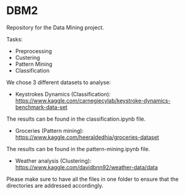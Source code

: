 # DBM2
Repository for the Data Mining project.

Tasks:
- Preprocessing
- Custering
- Pattern Mining
- Classification

We chose 3 different datasets to analyse:

- Keystrokes Dynamics (Classification):
https://www.kaggle.com/carnegiecylab/keystroke-dynamics-benchmark-data-set

The results can be found in the classification.ipynb file.

- Groceries (Pattern mining): 
https://www.kaggle.com/heeraldedhia/groceries-dataset

The results can be found in the pattern-mining.ipynb file.

- Weather analysis (Clustering):
https://www.kaggle.com/davidbnn92/weather-data/data

Please make sure to have all the files in one folder to ensure that the directories are addressed accordingly.
